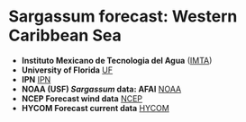 # Sargassum forecast: Western Caribbean Sea

- **Instituto Mexicano de Tecnologia del Agua** ([IMTA](https://www.gob.mx/imta))
- **University of Florida** [UF](https://www.ufl.edu/)
- **IPN** [IPN](https://www.cicimar.ipn.mx/)
- **NOAA (USF) *Sargassum* data: AFAI** [NOAA](https://cwcgom.aoml.noaa.gov/cgom/OceanViewer/#) 
- **NCEP Forecast wind data** [NCEP](https://polar.ncep.noaa.gov/waves/download2.shtml?)
- **HYCOM Forecast current data** [HYCOM](https://www.hycom.org/)
